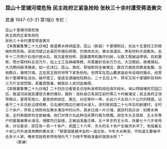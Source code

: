 ### 昆山十里铺河堤危殆  民主政府正紧急抢险  张秋三十余村遭受蒋造黄灾
君谦
1947-03-31
第1版()
专栏：

    昆山十里铺河堤危殆
    民主政府正紧急抢险
    张秋三十余村遭受蒋造黄灾
    【本报冀鲁豫二十九日电】故道黄水继续猛涨，昆山（新县）十里铺附近，长达十五里险工的堤根形势危殆。该段河堤过去虽历年铺石修理，仍常闹水灾。黄水改道后，原有材料大部散失。去年十二月蒋介石违约放水后，我方星夜抢修，因屡遭蒋机轰炸扫射，以致工程被迫停顿。目前重修，预计需材料五百万斤，加上土工及麻绳等费，共需冀钞百余万万元。大泛期前，绝难铺石。大汛期间崩溃堪虞，如一旦决口，昆山、南旺、郓城即将全被淹没，数百万居民将葬身鱼腹。当地群众，激愤万端，正在民主政府领导下紧急抢险。但蒋军在昆山戴家庙处布设临时据点，经常到十里铺等处活动，破坏堤工，驱逐及逮捕抢险群众。二十五日上午，蒋军又将十里铺积存材料三万斤全部焚毁，其蓄意狠毒，解放区人民切齿痛恨。
    【本报冀鲁豫二十九日电】二十四日记者曾走访张秋县修防段伍俊华段长，询以蒋贼堵死花园口后，故道河床居民遭受灾害的情形。据称：张秋县已有邵庄前村等三十村被淹没；民主政府正领导群众，冒蒋军炮火，星夜抢修邵庄、黄庄、孙庄等村一带，长达六千五百八十公尺的残堤。记者于二十五日赴沿堤视察，见屯逋村西边已被河水浸入。该村是民国二十七年后的新建村，全村三十余户，所有土地除尚在黄水淹没中的以外，其余已成一片沙滩。据该村民众谈：如黄水再涨，全村房屋即将全部被淹。他们对蒋介石此种滔天罪行极为愤慨。邵庄东头王保家、王士存等户的屋基被黄水浸没，墙壁均已裂缝，正被迫准备迁移。五十多岁的王士存，扶着七十八岁老母亲，对记者说：邵庄有一百一十余户，民国二十六年，东头的五十余户全被洪水冲了。他指着五十余公尺外波浪奔腾的黄水说：“那里就是被冲去的一道北街，今年大水再涨，不知道又要被冲去多少人家。俺老百姓和老蒋有啥仇气？为啥不等咱准备好就放水呢？”            
        （君谦）
